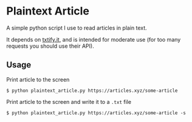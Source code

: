 # Plaintext Article
A simple python script I use to read articles in plain text.

It depends on [txtify.it](https://txtify.it), and is intended for moderate use (for too many requests you should use their API).

## Usage
Print article to the screen
```
$ python plaintext_article.py https://articles.xyz/some-article
```
Print article to the screen and write it to a `.txt` file
```
$ python plaintext_article.py https://articles.xyz/some-article -s
```
